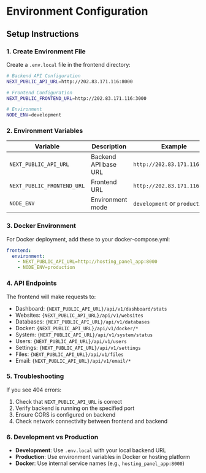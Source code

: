 # Environment Configuration

## Setup Instructions

### 1. Create Environment File

Create a `.env.local` file in the frontend directory:

```bash
# Backend API Configuration
NEXT_PUBLIC_API_URL=http://202.83.171.116:8000

# Frontend Configuration  
NEXT_PUBLIC_FRONTEND_URL=http://202.83.171.116:3000

# Environment
NODE_ENV=development
```

### 2. Environment Variables

| Variable | Description | Example |
|----------|-------------|---------|
| `NEXT_PUBLIC_API_URL` | Backend API base URL | `http://202.83.171.116:8000` |
| `NEXT_PUBLIC_FRONTEND_URL` | Frontend URL | `http://202.83.171.116:3000` |
| `NODE_ENV` | Environment mode | `development` or `production` |

### 3. Docker Environment

For Docker deployment, add these to your docker-compose.yml:

```yaml
frontend:
  environment:
    - NEXT_PUBLIC_API_URL=http://hosting_panel_app:8000
    - NODE_ENV=production
```

### 4. API Endpoints

The frontend will make requests to:
- Dashboard: `{NEXT_PUBLIC_API_URL}/api/v1/dashboard/stats`
- Websites: `{NEXT_PUBLIC_API_URL}/api/v1/websites`
- Databases: `{NEXT_PUBLIC_API_URL}/api/v1/databases`
- Docker: `{NEXT_PUBLIC_API_URL}/api/v1/docker/*`
- System: `{NEXT_PUBLIC_API_URL}/api/v1/system/status`
- Users: `{NEXT_PUBLIC_API_URL}/api/v1/users`
- Settings: `{NEXT_PUBLIC_API_URL}/api/v1/settings`
- Files: `{NEXT_PUBLIC_API_URL}/api/v1/files`
- Email: `{NEXT_PUBLIC_API_URL}/api/v1/email/*`

### 5. Troubleshooting

If you see 404 errors:
1. Check that `NEXT_PUBLIC_API_URL` is correct
2. Verify backend is running on the specified port
3. Ensure CORS is configured on backend
4. Check network connectivity between frontend and backend

### 6. Development vs Production

- **Development**: Use `.env.local` with your local backend URL
- **Production**: Use environment variables in Docker or hosting platform
- **Docker**: Use internal service names (e.g., `hosting_panel_app:8000`)

